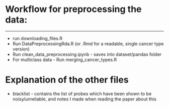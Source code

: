 # Workflow for preprocessing the data:
--------------------------------------

- run downloading_files.R
- Run DataPreprocessingRda.R (or .Rmd for a readable, single cancer type version)
- Run clean\_data\_preprocessing.ipynb - saves into dataset/pandas folder
- For multiclass data - Run merging\_cancer\_types.R


# Explanation of the other files

- blacklist - contains the list of probes which have been shown to be noisy/unreliable, and notes I made when reading the paper about this



